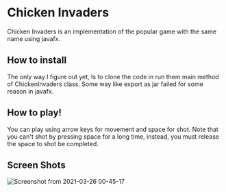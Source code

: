 # Chicken Invaders
Chicken Invaders is an implementation of the popular game with the same name using javafx.
## How to install
The only way I figure out yet, Is to clone the code in run them main method of ChickenInvaders class. Some way like export as jar failed for some reason in javafx.
## How to play!
You can play using arrow keys for movement and space for shot. Note that you can't shot by pressing space for a long time, instead, you must release the space to shot be completed.
## Screen Shots
![Screenshot from 2021-03-26 00-45-17](https://user-images.githubusercontent.com/58592602/112538416-78d57800-8dcd-11eb-8d9d-fa688b5c838b.png)


